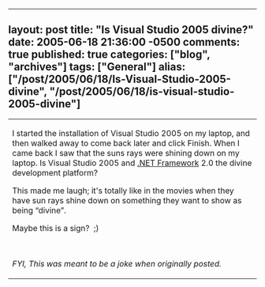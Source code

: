   ---
  layout: post
  title: "Is Visual Studio 2005 divine?"
  date: 2005-06-18 21:36:00 -0500
  comments: true
  published: true
  categories: ["blog", "archives"]
  tags: ["General"]
  alias: ["/post/2005/06/18/Is-Visual-Studio-2005-divine", "/post/2005/06/18/is-visual-studio-2005-divine"]
  ---
<!-- more -->
<table border="0" cellspacing="0" cellpadding="0">
<tbody>
<tr>
<td>
<p><img src="/Blog/images/14/o_VS2005_Divine.jpg" alt="" align="left" />I started the installation of Visual Studio 2005 on my laptop, and then walked away to come back later and click Finish. When I came back I saw that the suns rays were shining down on my laptop. Is Visual Studio 2005 and <a title="Microsoft .NET Framework" href="http://www.microsoft.com/net/" target="_blank">.NET Framework</a> 2.0 the divine development platform?</p>
<p>This made me laugh; it's totally like in the movies when they have sun rays shine down on something they want to show as being &ldquo;divine&rdquo;.</p>
<p>Maybe this is a sign?&nbsp; ;)</p>
<p>&nbsp;</p>
<p><em>FYI, This was meant to be a joke when originally posted.</em></p>
</td>
</tr>
</tbody>
</table>
